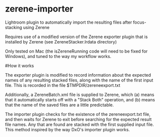 # zerene-importer
Lightroom plugin to automatically import the resulting files after focus-stacking using Zerene

Requires use of a modified version of the Zerene exporter plugin that is
installed by Zerene (see ZereneStacker.lrdata directory)

Only tested on Mac (the isZereneRunning code will need to be fixed for Windows), and tuned to the way my workflow works. 

#How it works

The exporter plugin is modified to record information about the expected names of any resulting stacked files,
along with the name of the first input file. This is recorded in the file $TMPDIR/zereneexport.txt

Additionally, a ZereneBatch.xml file is supplied to Zerene, which (a) means that it automatically starts off
with a "Stack Both" operation, and (b) means that the name of the saved files are a little predictable.

The importer plugin checks for the existence of the zereneexport.txt file, and then waits for Zerene to exit before
searching for the expected result file names. Any that are found are stacked with the first supplied input file.
This method inspired by the way DxO's importer plugin works.


